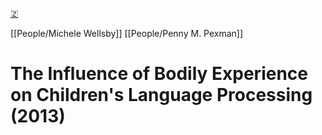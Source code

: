 [🇿](zotero://select/library/items/DPPMC92L)

[[People/Michele Wellsby]] [[People/Penny M. Pexman]] 
# The Influence of Bodily Experience on Children's Language Processing (2013)

